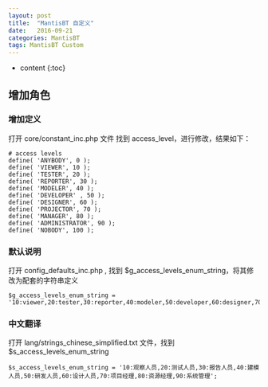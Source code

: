 ```yaml
---
layout: post
title:  "MantisBT 自定义"
date:   2016-09-21
categories: MantisBT
tags: MantisBT Custom
---
```


* content
{:toc}

## 增加角色

### 增加定义
打开 core/constant_inc.php 文件 找到 access_level，进行修改，结果如下：

    # access levels
    define( 'ANYBODY', 0 );
    define( 'VIEWER', 10 );
    define( 'TESTER', 20 );
    define( 'REPORTER', 30 );
    define( 'MODELER', 40 );
    define( 'DEVELOPER' , 50 );
    define( 'DESIGNER', 60 );
    define( 'PROJECTOR', 70 );
    define( 'MANAGER', 80 );
    define( 'ADMINISTRATOR', 90 );
    define( 'NOBODY', 100 );

### 默认说明
打开 config_defaults_inc.php , 找到 $g_access_levels_enum_string，将其修改为配套的字符串定义 

    $g_access_levels_enum_string = '10:viewer,20:tester,30:reporter,40:modeler,50:developer,60:designer,70:projector,80:manager,90:administrator';

### 中文翻译
打开 lang/strings_chinese_simplified.txt 文件，找到 $s_access_levels_enum_string

    $s_access_levels_enum_string = '10:观察人员,20:测试人员,30:报告人员,40:建模人员,50:研发人员,60:设计人员,70:项目经理,80:资源经理,90:系统管理';

